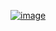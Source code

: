 [![image](https://github.com/user-attachments/assets/bd49c927-3ab8-45cf-afd0-6bb2da4b4c72)](https://alexyelisieiev.github.io/)
